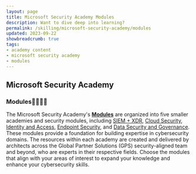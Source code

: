 ```yaml
---
layout: page
title: Microsoft Security Academy Modules
description: Want to dive deep into learning?
permalink: /skilling/microsoft-security-academy/modules
updated: 2023-09-22
showbreadcrumb: true
tags: 
- academy content
- microsoft security academy
- modules
---
```


## Microsoft Security Academy

### Modules📕📗📘📙 

The Microsoft Security Academy's **[Modules](/PartnerResources/skilling/microsoft-security-academy/modules)** are organized into five smaller academies and security modules, including [SIEM + XDR](/PartnerResources/skilling/microsoft-security-academy/siem-xdr), [Cloud Security](/PartnerResources/skilling/microsoft-security-academy/cloud-security), [Identity and Access](/PartnerResources/skilling/microsoft-security-academy/identity-access), [Endpoint Security](/PartnerResources/skilling/microsoft-security-academy/endpoint-security), and [Data Security and Governance](/PartnerResources/skilling/microsoft-security-academy/data-sec). These modules provide a foundation for building expertise in cybersecurity domains. The resources within each academy are created and delivered by architects across the Global Partner Solutions (GPS) security-aligned team and beyond, who are experts in their respective fields. Choose the modules that align with your areas of interest to expand your knowledge and enhance your cybersecurity skills.
